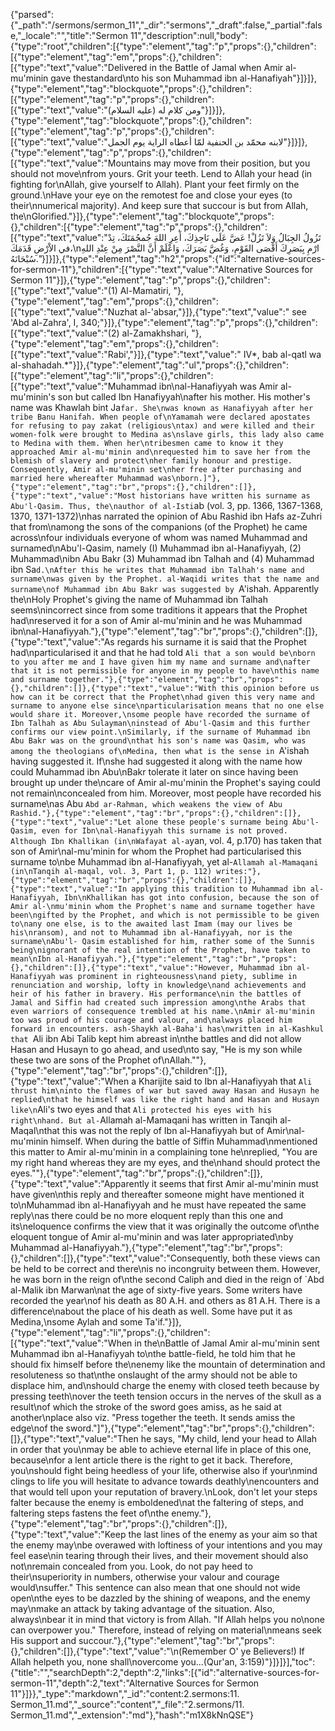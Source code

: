 {"parsed":{"_path":"/sermons/sermon_11","_dir":"sermons","_draft":false,"_partial":false,"_locale":"","title":"Sermon 11","description":null,"body":{"type":"root","children":[{"type":"element","tag":"p","props":{},"children":[{"type":"element","tag":"em","props":{},"children":[{"type":"text","value":"Delivered in the Battle of Jamal when Amir al-mu'minin gave thestandard\nto his son Muhammad ibn al-Hanafiyah"}]}]},{"type":"element","tag":"blockquote","props":{},"children":[{"type":"element","tag":"p","props":{},"children":[{"type":"text","value":"ومن كلام له (عليه السلام)"}]}]},{"type":"element","tag":"blockquote","props":{},"children":[{"type":"element","tag":"p","props":{},"children":[{"type":"text","value":"لابنه محمّد بن الحنفية لمّا أعطاه الراية يوم الجمل"}]}]},{"type":"element","tag":"p","props":{},"children":[{"type":"text","value":"Mountains may move from their position, but you should not move\nfrom yours. Grit your teeth. Lend to Allah your head (in fighting for\nAllah, give yourself to Allah). Plant your feet firmly on the ground.\nHave your eye on the remotest foe and close your eyes (to their\nnumerical majority). And keep sure that succour is but from Allah, the\nGlorified."}]},{"type":"element","tag":"blockquote","props":{},"children":[{"type":"element","tag":"p","props":{},"children":[{"type":"text","value":"تَزُولُ الجِبَالُ وَلاَ تَزُلْ! عَضَّ عَلَى نَاجِذِكَ، أَعِرِ اللهَ جُمجُمَتَكَ، تِدْ في الاْرْضِ قَدَمَكَ،\nارْمِ بِبَصَرِكَ أَقْصَى القَوْمِ، وَغُضَّ بَصَرَكَ، وَاعْلَمْ أَنَّ النَّصْرَ مِنْ عِنْدِ اللهِ سُبْحَانَهُ."}]}]},{"type":"element","tag":"h2","props":{"id":"alternative-sources-for-sermon-11"},"children":[{"type":"text","value":"Alternative Sources for Sermon 11"}]},{"type":"element","tag":"p","props":{},"children":[{"type":"text","value":"(1) Al-Mamatiri, "},{"type":"element","tag":"em","props":{},"children":[{"type":"text","value":"Nuzhat al-'absar,"}]},{"type":"text","value":" see 'Abd al-Zahra', I, 340;"}]},{"type":"element","tag":"p","props":{},"children":[{"type":"text","value":"(2) al-Zamakhshari, "},{"type":"element","tag":"em","props":{},"children":[{"type":"text","value":"Rabi',"}]},{"type":"text","value":" IV*, bab al-qatl wa al-shahadah.*"}]},{"type":"element","tag":"ul","props":{},"children":[{"type":"element","tag":"li","props":{},"children":[{"type":"text","value":"Muhammad ibn\nal-Hanafiyyah was Amir al-mu'minin's son but called Ibn Hanafiyyah\nafter his mother. His mother's name was Khawlah bint Ja`far. She\nwas known as Hanafiyyah after her tribe Banu Hanifah. When people of\nYamamah were declared apostates for refusing to pay zakat (religious\ntax) and were killed and their women-folk were brought to Medina as\nslave girls, this lady also came to Medina with them. When her\ntribesmen came to know it they approached Amir al-mu'minin and\nrequested him to save her from the blemish of slavery and protect\nher family honour and prestige. Consequently, Amir al-mu'minin set\nher free after purchasing and married here whereafter Muhammad was\nborn.]"},{"type":"element","tag":"br","props":{},"children":[]},{"type":"text","value":"Most historians have written his surname as Abu'l-Qasim. Thus, the\nauthor of al-Isti`ab (vol. 3, pp. 1366, 1367-1368, 1370, 1371-1372)\nhas narrated the opinion of Abu Rashid ibn Hafs az-Zuhri that from\namong the sons of the companions (of the Prophet) he came across\nfour individuals everyone of whom was named Muhammad and surnamed\nAbu'l-Qasim, namely (I) Muhammad ibn al-Hanafiyyah, (2) Muhammad\nibn Abu Bakr (3) Muhammad ibn Talhah and (4) Muhammad ibn Sa`d.\nAfter this he writes that Muhammad ibn Talhah's name and surname\nwas given by the Prophet. al-Waqidi writes that the name and surname\nof Muhammad ibn Abu Bakr was suggested by `A'ishah. Apparently the\nHoly Prophet's giving the name of Muhammad ibn Talhah seems\nincorrect since from some traditions it appears that the Prophet had\nreserved it for a son of Amir al-mu'minin and he was Muhammad ibn\nal-Hanafiyyah."},{"type":"element","tag":"br","props":{},"children":[]},{"type":"text","value":"As regards his surname it is said that the Prophet had\nparticularised it and that he had told `Ali that a son would be\nborn to you after me and I have given him my name and surname and\nafter that it is not permissible for anyone in my people to have\nthis name and surname together."},{"type":"element","tag":"br","props":{},"children":[]},{"type":"text","value":"With this opinion before us how can it be correct that the Prophet\nhad given this very name and surname to anyone else since\nparticularisation means that no one else would share it. Moreover,\nsome people have recorded the surname of Ibn Talhah as Abu Sulayman\ninstead of Abu'l-Qasim and this further confirms our view point.\nSimilarly, if the surname of Muhammad ibn Abu Bakr was on the ground\nthat his son's name was Qasim, who was among the theologians of\nMedina, then what is the sense in `A'ishah having suggested it. If\nshe had suggested it along with the name how could Muhammad ibn Abu\nBakr tolerate it later on since having been brought up under the\ncare of Amir al-mu'minin the Prophet's saying could not remain\nconcealed from him. Moreover, most people have recorded his surname\nas Abu `Abd ar-Rahman, which weakens the view of Abu Rashid."},{"type":"element","tag":"br","props":{},"children":[]},{"type":"text","value":"Let alone these people's surname being Abu'l-Qasim, even for Ibn\nal-Hanafiyyah this surname is not proved. Although Ibn Khallikan (in\nWafayat al-a`yan, vol. 4, p.170) has taken that son of Amir\nal-mu'minin for whom the Prophet had particularised this surname to\nbe Muhammad ibn al-Hanafiyyah, yet al-`Allamah al-Mamaqani (in\nTanqih al-maqal, vol. 3, Part 1, p. 112) writes:"},{"type":"element","tag":"br","props":{},"children":[]},{"type":"text","value":"In applying this tradition to Muhammad ibn al-Hanafiyyah, Ibn\nKhallikan has got into confusion, because the son of Amir al-\nmu'minin whom the Prophet's name and surname together have been\ngifted by the Prophet, and which is not permissible to be given to\nany one else, is to the awaited last Imam (may our lives be his\nransom), and not to Muhammad ibn al-Hanafiyyah, nor is the surname\nAbu'l- Qasim established for him, rather some of the Sunnis being\nignorant of the real intention of the Prophet, have taken to mean\nIbn al-Hanafiyyah."},{"type":"element","tag":"br","props":{},"children":[]},{"type":"text","value":"However, Muhammad ibn al-Hanafiyyah was prominent in righteousness\nand piety, sublime in renunciation and worship, lofty in knowledge\nand achievements and heir of his father in bravery. His performance\nin the battles of Jamal and Siffin had created such impression among\nthe Arabs that even warriors of consequence trembled at his name.\nAmir al-mu'minin too was proud of his courage and valour, and\nalways placed him forward in encounters. ash-Shaykh al-Baha'i has\nwritten in al-Kashkul that `Ali ibn Abi Talib kept him abreast in\nthe battles and did not allow Hasan and Husayn to go ahead, and used\nto say, \"He is my son while these two are sons of the Prophet of\nAllah.\""},{"type":"element","tag":"br","props":{},"children":[]},{"type":"text","value":"When a Kharijite said to Ibn al-Hanafiyyah that `Ali thrust him\ninto the flames of war but saved away Hasan and Husayn he replied\nthat he himself was like the right hand and Hasan and Husayn like\n`Ali's two eyes and that `Ali protected his eyes with his right\nhand. But al-`Allamah al-Mamaqani has written in Tanqih al-Maqal\nthat this was not the reply of Ibn al-Hanafiyyah but of Amir\nal-mu'minin himself. When during the battle of Siffin Muhammad\nmentioned this matter to Amir al-mu'minin in a complaining tone he\nreplied, \"You are my right hand whereas they are my eyes, and the\nhand should protect the eyes.\""},{"type":"element","tag":"br","props":{},"children":[]},{"type":"text","value":"Apparently it seems that first Amir al-mu'minin must have given\nthis reply and thereafter someone might have mentioned it to\nMuhammad ibn al-Hanafiyyah and he must have repeated the same reply\nas there could be no more eloquent reply than this one and its\neloquence confirms the view that it was originally the outcome of\nthe eloquent tongue of Amir al-mu'minin and was later appropriated\nby Muhammad al-Hanafiyyah."},{"type":"element","tag":"br","props":{},"children":[]},{"type":"text","value":"Consequently, both these views can be held to be correct and there\nis no incongruity between them. However, he was born in the reign of\nthe second Caliph and died in the reign of `Abd al-Malik ibn Marwan\nat the age of sixty-five years. Some writers have recorded the year\nof his death as 80 A.H. and others as 81 A.H. There is a difference\nabout the place of his death as well. Some have put it as Medina,\nsome Aylah and some Ta'if."}]},{"type":"element","tag":"li","props":{},"children":[{"type":"text","value":"When in the\nBattle of Jamal Amir al-mu'minin sent Muhammad ibn al-Hanafiyyah to\nthe battle-field, he told him that he should fix himself before the\nenemy like the mountain of determination and resoluteness so that\nthe onslaught of the army should not be able to displace him, and\nshould charge the enemy with closed teeth because by pressing teeth\nover the teeth tension occurs in the nerves of the skull as a result\nof which the stroke of the sword goes amiss, as he said at another\nplace also viz. \"Press together the teeth. It sends amiss the edge\nof the sword.\"]"},{"type":"element","tag":"br","props":{},"children":[]},{"type":"text","value":"Then he says, \"My child, lend your head to Allah in order that you\nmay be able to achieve eternal life in place of this one, because\nfor a lent article there is the right to get it back. Therefore, you\nshould fight being heedless of your life, otherwise also if your\nmind clings to life you will hesitate to advance towards deathly\nencounters and that would tell upon your reputation of bravery.\nLook, don't let your steps falter because the enemy is emboldened\nat the faltering of steps, and faltering steps fastens the feet of\nthe enemy."},{"type":"element","tag":"br","props":{},"children":[]},{"type":"text","value":"Keep the last lines of the enemy as your aim so that the enemy may\nbe overawed with loftiness of your intentions and you may feel ease\nin tearing through their lives, and their movement should also not\nremain concealed from you. Look, do not pay heed to their\nsuperiority in numbers, otherwise your valour and courage would\nsuffer.\" This sentence can also mean that one should not wide open\nthe eyes to be dazzled by the shining of weapons, and the enemy may\nmake an attack by taking advantage of the situation. Also, always\nbear it in mind that victory is from Allah. \"If Allah helps you no\none can overpower you.\" Therefore, instead of relying on material\nmeans seek His support and succour."},{"type":"element","tag":"br","props":{},"children":[]},{"type":"text","value":"\n(Remember O' ye Believers!) If Allah helpeth you, none shall\novercome you...(Qur'an, 3:159)"}]}]}],"toc":{"title":"","searchDepth":2,"depth":2,"links":[{"id":"alternative-sources-for-sermon-11","depth":2,"text":"Alternative Sources for Sermon 11"}]}},"_type":"markdown","_id":"content:2.sermons:11. Sermon_11.md","_source":"content","_file":"2.sermons/11. Sermon_11.md","_extension":"md"},"hash":"m1X8kNnQSE"}